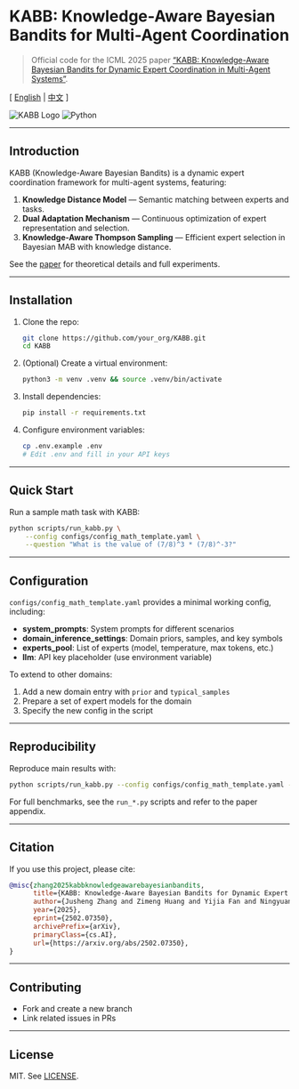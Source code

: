 
# KABB: Knowledge-Aware Bayesian Bandits for Multi-Agent Coordination

> Official code for the ICML 2025 paper [“KABB: Knowledge-Aware Bayesian Bandits for Dynamic Expert Coordination in Multi-Agent Systems”](https://arxiv.org/abs/2502.07350).

\[ [English](README.md) | [中文](README_zh.md) \]

![KABB Logo](https://img.shields.io/badge/ICML-2025-blue) ![Python](https://img.shields.io/badge/Python-3.9%2B-green)

---

## Introduction

KABB (Knowledge-Aware Bayesian Bandits) is a dynamic expert coordination framework for multi-agent systems, featuring:

1. **Knowledge Distance Model** — Semantic matching between experts and tasks.
2. **Dual Adaptation Mechanism** — Continuous optimization of expert representation and selection.
3. **Knowledge-Aware Thompson Sampling** — Efficient expert selection in Bayesian MAB with knowledge distance.

See the [paper](https://arxiv.org/abs/2502.07350) for theoretical details and full experiments.

---

## Installation

1. Clone the repo:
   ```bash
   git clone https://github.com/your_org/KABB.git
   cd KABB
   ```
2. (Optional) Create a virtual environment:
   ```bash
   python3 -m venv .venv && source .venv/bin/activate
   ```
3. Install dependencies:
   ```bash
   pip install -r requirements.txt
   ```
4. Configure environment variables:
   ```bash
   cp .env.example .env
   # Edit .env and fill in your API keys
   ```

---

## Quick Start

Run a sample math task with KABB:
```bash
python scripts/run_kabb.py \
    --config configs/config_math_template.yaml \
    --question "What is the value of (7/8)^3 * (7/8)^-3?"
```

---

## Configuration

`configs/config_math_template.yaml` provides a minimal working config, including:
- **system_prompts**: System prompts for different scenarios
- **domain_inference_settings**: Domain priors, samples, and key symbols
- **experts_pool**: List of experts (model, temperature, max tokens, etc.)
- **llm**: API key placeholder (use environment variable)

To extend to other domains:
1. Add a new domain entry with `prior` and `typical_samples`
2. Prepare a set of expert models for the domain
3. Specify the new config in the script

---

## Reproducibility

Reproduce main results with:
```bash
python scripts/run_kabb.py --config configs/config_math_template.yaml --question "..."
```
For full benchmarks, see the `run_*.py` scripts and refer to the paper appendix.

---

## Citation

If you use this project, please cite:
```bibtex
@misc{zhang2025kabbknowledgeawarebayesianbandits,
      title={KABB: Knowledge-Aware Bayesian Bandits for Dynamic Expert Coordination in Multi-Agent Systems}, 
      author={Jusheng Zhang and Zimeng Huang and Yijia Fan and Ningyuan Liu and Mingyan Li and Zhuojie Yang and Jiawei Yao and Jian Wang and Keze Wang},
      year={2025},
      eprint={2502.07350},
      archivePrefix={arXiv},
      primaryClass={cs.AI},
      url={https://arxiv.org/abs/2502.07350}, 
}
```

---

## Contributing
- Fork and create a new branch
- Link related issues in PRs

---

## License

MIT. See [LICENSE](LICENSE).

